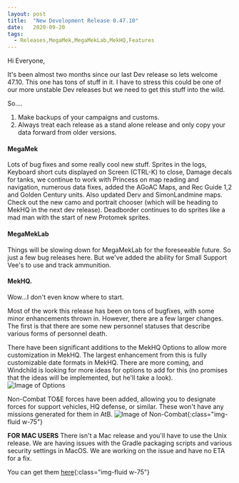 ```yaml
---
layout: post
title:  "New Development Release 0.47.10"
date:   2020-09-20
tags:
  - Releases,MegaMek,MegaMekLab,MekHQ,Features
---
```

Hi Everyone,

It's been almost two months since our last Dev release so lets welcome 47.10. This one has tons of stuff in it. I have to stress this could be one of our more unstable Dev releases but we need to get this stuff into the wild.

So....
1)  Make backups of your campaigns and customs.
2)  Always treat each release as a stand alone release and only copy your data forward from older versions.

#### MegaMek
Lots of bug fixes and some really cool new stuff. Sprites in the logs, Keyboard short cuts displayed on Screen (CTRL-K) to close, Damage decals for tanks, we continue to work with Princess on map reading and navigation, numerous data fixes, added the AGoAC Maps, and Rec Guide 1,2 and Golden Century units. Also updated Derv and SimonLandmine maps. Check out the new camo and portrait chooser (which will be heading to MekHQ in the next dev release).  Deadborder continues to do sprites like a mad man with the start of new Protomek sprites.

#### MegaMekLab
Things will be slowing down for MegaMekLab for the foreseeable future. So just a few bug releases here. But we've added the ability for Small Support Vee's to use and track ammunition.

#### MekHQ.
Wow...I don't even know where to start.

Most of the work this release has been on tons of bugfixes, with some minor enhancements thrown in. However, there are a few larger changes. The first is that there are some new personnel statuses that describe various forms of personnel death.

There have been significant additions to the MekHQ Options to allow more customization in MekHQ. The largest enhancement from this is fully customizable date formats in MekHQ. There are more coming, and Windchild is looking for more ideas for options to add for this (no promises that the ideas will be implemented, but he'll take a look).
![Image of Options](https://i.imgur.com/o6liV66.png)

Non-Combat TO&E forces have been added, allowing you to designate forces for support vehicles, HQ defense, or similar. These won't have any missions generated for them in AtB.
![Image of Non-Combat](https://i.imgur.com/dROPTLx.png){:class="img-fluid w-75"}

**FOR MAC USERS**
There isn't a Mac release and you'll have to use the Unix release. We are having issues with the Gradle packaging scripts and various security settings in MacOS.  We are working on the issue and have no ETA for a fix.

You can get them [here](https://megamek.org/downloads.html){:class="img-fluid w-75"}

